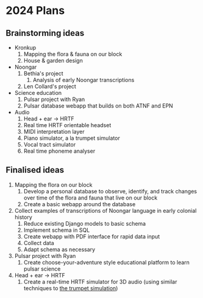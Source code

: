 # 2024 Plans

## Brainstorming ideas

- Kronkup
  1. Mapping the flora & fauna on our block
  2. House & garden design
- Noongar
  1. Bethia's project
     1. Analysis of early Noongar transcriptions
  2. Len Collard's project
- Science education
  1. Pulsar project with Ryan
  2. Pulsar database webapp that builds on both ATNF and EPN
- Audio
  1. Head + ear -> HRTF
  2. Real time HRTF orientable headset
  3. MIDI interpretation layer
  4. Piano simulator, a la trumpet simulator
  5. Vocal tract simulator
  6. Real time phoneme analyser

## Finalised ideas

1. Mapping the flora on our block
   1. Develop a personal database to observe, identify, and track changes over time of the flora and fauna that live on our block
   2. Create a basic webapp around the database
2. Collect examples of transcriptions of Noongar language in early colonial history
   1. Reduce existing Django models to basic schema
   2. Implement schema in SQL
   3. Create webapp with PDF interface for rapid data input
   4. Collect data
   5. Adapt schema as necessary
3. Pulsar project with Ryan
   1. Create choose-your-adventure style educational platform to learn pulsar science
4. Head + ear -> HRTF
   1. Create a real-time HRTF simulator for 3D audio (using similar techniques to [the trumpet simulation](https://www.youtube.com/watch?v=rGNUHigqUBM))
